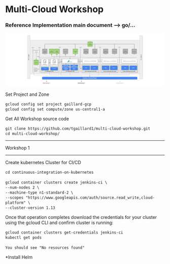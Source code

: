 #   Multi-Cloud Workshop  
### Reference Implementation main document --> go/...

![Workshop Screenshot](images/multi-cloud-workshop.png?raw=true "Workshop Diagram")

Set Project and Zone
```
gcloud config set project gaillard-gcp 
gcloud config set compute/zone us-central1-a
```

Get All Workshop source code
```
git clone https://github.com/tgaillard1/multi-cloud-workshop.git
cd multi-cloud-workshop/
```

******************************************************
Workshop 1
******************************************************

Create kubernetes Cluster for CI/CD
```
cd continuous-integration-on-kubernetes

gcloud container clusters create jenkins-ci \
--num-nodes 2 \
--machine-type n1-standard-2 \
--scopes "https://www.googleapis.com/auth/source.read_write,cloud-platform" \
--cluster-version 1.13
```

Once that operation completes download the credentials for your cluster using the gcloud CLI and confirm cluster is running:
```
gcloud container clusters get-credentials jenkins-ci
kubectl get pods

You should see "No resources found"
```

*Install Helm